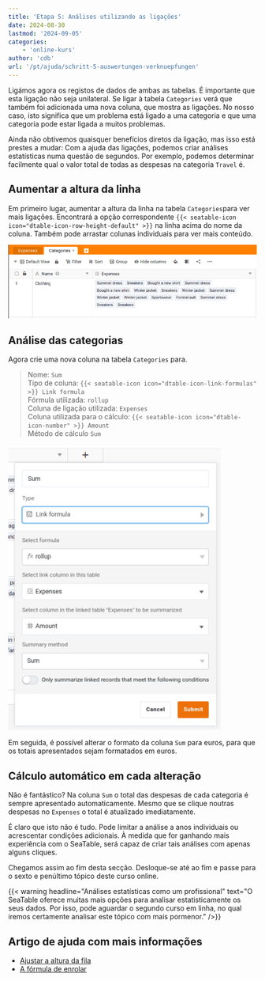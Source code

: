 ```yaml
---
title: 'Etapa 5: Análises utilizando as ligações'
date: 2024-08-30
lastmod: '2024-09-05'
categories:
    - 'online-kurs'
author: 'cdb'
url: '/pt/ajuda/schritt-5-auswertungen-verknuepfungen'
---
```


Ligámos agora os registos de dados de ambas as tabelas. É importante que esta ligação não seja unilateral. Se ligar à tabela `Categories` verá que também foi adicionada uma nova coluna, que mostra as ligações. No nosso caso, isto significa que um problema está ligado a uma categoria e que uma categoria pode estar ligada a muitos problemas.

Ainda não obtivemos quaisquer benefícios diretos da ligação, mas isso está prestes a mudar: Com a ajuda das ligações, podemos criar análises estatísticas numa questão de segundos. Por exemplo, podemos determinar facilmente qual o valor total de todas as despesas na categoria `Travel` é.

## Aumentar a altura da linha

Em primeiro lugar, aumentar a altura da linha na tabela `Categories`para ver mais ligações. Encontrará a opção correspondente `{{< seatable-icon icon="dtable-icon-row-height-default" >}}` na linha acima do nome da coluna. Também pode arrastar colunas individuais para ver mais conteúdo.

![](images/level1-row-height.png)

## Análise das categorias

Agora crie uma nova coluna na tabela `Categories` para.

> Nome: `Sum`  
> Tipo de coluna: `{{< seatable-icon icon="dtable-icon-link-formulas" >}} Link formula`  
> Fórmula utilizada: `rollup`  
> Coluna de ligação utilizada: `Expenses`  
> Coluna utilizada para o cálculo: `{{< seatable-icon icon="dtable-icon-number" >}} Amount`  
> Método de cálculo `Sum`

![](images/lvl1-rollup.png)

Em seguida, é possível alterar o formato da coluna `Sum` para euros, para que os totais apresentados sejam formatados em euros.

## Cálculo automático em cada alteração

Não é fantástico? Na coluna `Sum` o total das despesas de cada categoria é sempre apresentado automaticamente. Mesmo que se clique noutras despesas no `Expenses` o total é atualizado imediatamente.

É claro que isto não é tudo. Pode limitar a análise a anos individuais ou acrescentar condições adicionais. À medida que for ganhando mais experiência com o SeaTable, será capaz de criar tais análises com apenas alguns cliques.

Chegamos assim ao fim desta secção. Desloque-se até ao fim e passe para o sexto e penúltimo tópico deste curso online.

{{< warning  headline="Análises estatísticas como um profissional"  text="O SeaTable oferece muitas mais opções para analisar estatisticamente os seus dados. Por isso, pode aguardar o segundo curso em linha, no qual iremos certamente analisar este tópico com mais pormenor." />}}

## Artigo de ajuda com mais informações

- [Ajustar a altura da fila](https://seatable.io/pt/docs/ansichtsoptionen/zeilenhoehe-anpassen/)
- [A fórmula de enrolar](https://seatable.io/pt/docs/verknuepfungen/die-rollup-formel/)
